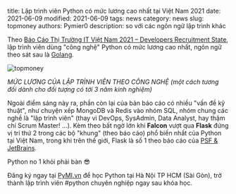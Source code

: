 title: Lập trình viên Python có mức lương cao nhất tại Việt Nam 2021
date: 2021-06-09
modified: 2021-06-09
tags: news
category: news
slug: topmoney
authors: Pymier0
description: so với các ngôn ngữ lập trình khác

Theo [Báo Cáo Thị Trường IT Việt Nam 2021 – Developers Recruitment State](https://topdev.vn/page/bao-cao-it-viet-nam),
lập trình viên dùng "công nghệ" Python có mức lương cao nhất, ngôn ngữ theo sát
sau là [Golang](https://pp.pymi.vn/article/go/).

![topmoney]({static}/images/topmoney.webp)

*MỨC LƯƠNG CỦA LẬP TRÌNH VIÊN THEO CÔNG NGHỆ
(một cách tương đối dành cho đối tượng có tới 3 năm kinh nghiệm)*

Ngoài điểm sáng này ra, phần còn lại của bản báo cáo có nhiều "vấn đề kỹ thuật",
như chuyện xếp MongoDB và Redis vào nhóm SQL, nhóm chung các nghề là "lập trình
viên" (thay vì DevOps, SysAdmin, Data Analyst, hay thậm chí Scrum Master! ...).
Kèm theo bất ngờ lớn khi **Falcon** vượt
qua **Flask** đứng vị trí thứ 2 trong các bộ "khung" (theo báo cáo)
phổ biến nhất của Python tại Việt Nam, trong khi trên thế giới, Flask là số 1 theo
báo cáo của [PSF & JetBrains](https://www.jetbrains.com/lp/python-developers-survey-2020/).

Python no 1 khỏi phải bàn 😎

Đăng ký ngay tại [PyMI.vn](https://pymi.vn) để học Python tại Hà Nội TP HCM (Sài Gòn),
trở thành lập trình viên #python chuyên nghiệp ngay sau khóa học.

